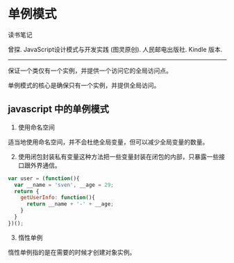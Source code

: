 # 单例模式

读书笔记

曾探. JavaScript设计模式与开发实践 (图灵原创). 人民邮电出版社. Kindle 版本. 

---

保证一个类仅有一个实例，并提供一个访问它的全局访问点。

单例模式的核心是确保只有一个实例，并提供全局访问。

## javascript 中的单例模式

1. 使用命名空间

适当地使用命名空间，并不会杜绝全局变量，但可以减少全局变量的数量。

2. 使用闭包封装私有变量这种方法把一些变量封装在闭包的内部，只暴露一些接口跟外界通信。

```javascript
var user = (function(){ 
  var __name = 'sven', __age = 29; 
  return { 
    getUserInfo: function(){ 
      return __name + '-' + __age;
    }
  } 
})();
```

3. 惰性单例 

惰性单例指的是在需要的时候才创建对象实例。 

